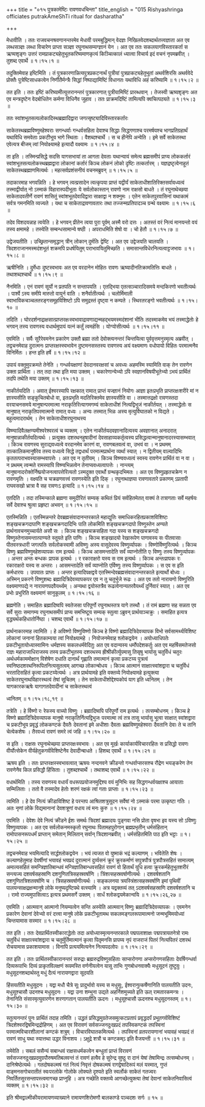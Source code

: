 +++
title = "०१५ पुत्रकामेष्टिः रावणवधचिन्ता"
title_english = "015 Rishyashringa officiates putrakAmeShTi ritual for dasharatha"

+++


मेधावीति । ततः राजवचनश्रवणानन्तरमेव मेधावी परमबुद्धिमान् वेदज्ञः
निखिलवेदशब्दार्थतत्त्वज्ञाता अत एव लब्धसञ्ज्ञः लब्धा विचारेण प्राप्ता
सञ्ज्ञा रघुनाथसम्यग्ज्ञानं येन । अत एव ततः सकलयागविस्तारकर्ता स
ऋष्यशृङ्गः उत्तरं रामप्राकट्यहेतुभूतकरिष्यमाणकृत्यं किञ्चित्कालं
ध्यात्वा विचार्य इदं वचनं नृपमब्रवीत् । तुशब्द एवार्थे  ॥  १।१५।१  ॥   

  

तदुक्तिमेवाह इष्टिमिति । तं पुत्रकारणान्नित्यपुत्रप्रकटनार्थं पुत्रीयां
पुत्रप्राकट्यहेतुभूतां अथर्वशिरसि अथर्ववेदे प्रोक्तैः
पुत्रेष्टिसाधकत्वेन निर्णीतैर्मन्त्रैः सिद्धां निष्पाद्यामिष्टिं विधानतः
यथाविधि अहं करिष्यामि  ॥  १।१५।२  ॥   

  

तत इति । ततः इष्टिं करिष्यामीत्युत्तरानन्तरं पुत्रकारणात्
पुत्रीयामिष्टिं प्रारब्धवान् । तेजस्वी ऋष्यशृङ्गः अत एव मन्त्रदृष्टेन
वेदबोधितेन कर्मणा विधिनैव जुहाव । ततः प्राक्रमदिष्टिं तामित्यपि
क्वचित्पठ्यते  ॥  १।१५।३  ॥   

  

ततः स्वांशभूतसत्यलोकादिस्थब्रह्मादिद्वारा जगत्सृष्ट्यादिविस्तारकर्तारः  

साकेतस्थब्रह्मविष्णुमहेश्वराः सगन्धर्वाः गन्धर्वसहिता देवाश्च सिद्धाः
सिद्धगणाश्च परमर्षयश्च भागप्रतिग्रहार्थं यथाविधि समवेताः प्रकटीभूय भागे
स्थिताः । वैशब्दश्चार्थे । स च हीनेपि अन्वेति । इमे सर्वे साकेतस्था
एवेत्यत्र बीजम् त्वां नियोक्ष्यामहे इत्यादौ वक्ष्यामः  ॥  १।१५।४  ॥   

  

ता इति । तस्मिन्प्रसिद्धे सदसि यागसभायां ता आगता देवताः यथान्यायं समेत्य
ब्रह्मसमीपं प्राप्य लोककर्तारं स्वांशभूतसत्यलोकस्थब्रह्मद्वारा लोकानां
कर्तारं किञ्च लोकनं लोको दृष्टिः तत्कर्तारम् । यज्ञद्रष्टृत्वेनाहूतं
साकेतस्थब्रह्माणमित्यर्थः । महत्सर्वप्रशंसनीयं वचनमब्रुवन्  ॥  १।१५।५
 ॥   

  

तदाकारमाह भगवन्निति । हे भगवन् त्वत्प्रसादेन त्वत्कृपया प्राप्तं
यद्वीर्यं साकेताधीशातिरिक्तसर्वावध्यत्वं तस्माद्वीर्यात् नो ऽस्माकं
विहारास्पदीभूताः ये सर्वलोकास्तान् रावणो नाम राक्षसो बाधते । तं
रघुनाथेच्छया साकेतादवतीर्णे रावणं शासितुं स्वांशभूतदेवादिद्वारा
साक्षाद्वा न शक्नुमः । एतेन साकेतपुरवासिनां यथाकामं सर्वत्र गमनमिति
व्यज्यते । यथा च साकेताद्रावणावतारः तथा तज्जन्मप्रतिपादञ्च ग्रन्थे
वक्ष्यामः  ॥  १।१५।६  ॥   

  

तदेव विशदयन्नाह त्वयेति । हे भगवन् प्रीतेन त्वया पुरा पूर्वम् अस्मै वरो
दत्तः । अतस्तं वरं नित्यं मानयन्तो वयं तस्य क्षमामहे । तस्येति
सम्बन्धसामान्ये षष्ठी । अपराधमिति शेषो वा । चो हेतौ  ॥  १।१५।७  ॥   

  

उद्वेजयतीति । उच्छ्रितान्समृद्धान् त्रीन् लोकान् दुर्मतिः द्वेष्टि । अत
एव उद्वेजयति चालयति । त्रिदशराजानमस्मदंशभूतं शक्रमपि प्रधर्षयितुम्
पराभावयितुमिच्छति । समासान्तविधेरनित्यत्वाट्टजभावः  ॥  १।१५।८  ॥   

  

ऋषीनिति । दुर्मेधाः दुष्टस्वभावः अत एव वरदानेन मोहितः रावणः
ऋष्यादीनतिक्रामतित्तिः बाधते । तथाशब्दश्चार्थे  ॥  १।१५।९  ॥   

  

नैनमिति । एनं रावणं सूर्यो न प्रतपति न सन्तापयति । एतद्भिया
एतत्सञ्चारादिसमये मन्दकिरणो भवतीत्यर्थः । पार्श्वे ऽस्य समीपे मारुतो
वायुर्न वाति । शनैर्वातीत्यर्थः । चलोर्मिमाली
स्वाभाविकचञ्चलतरङ्गसमूहविशिष्टो ऽपि समुद्रस्तं दृष्ट्वा न कम्पते ।
स्थिरतरङ्गो भवतीत्यर्थः  ॥  १।१५।१०  ॥   

  

तदिति ।
घोरदर्शनाद्राक्षसात्प्राप्तरक्षःस्वभावाद्रावणाद्यन्महद्भयमस्मदंशानां
भीतिः तदस्माकमेव भयं तस्माद्धेतोः हे भगवन् तस्य रावणस्य वधार्थमुपायं
यत्नं कर्तुं त्वमर्हसि । योग्योसीत्यर्थः  ॥  १।१५।११  ॥   

  

एवमिति । सर्वैः सुरैरेवमनेन प्रकारेण उक्तौ ब्रह्मा ततो देवोक्त्यनन्तरं
चिन्तयित्वा पूर्ववृत्तमनुस्मृत्य अब्रवीत् । तद्वचनमेवाह दुरात्मनः
प्राप्तरक्षस्स्वभावेन दुष्टमनसस्तस्य रावणस्य अयं वक्ष्यमाणः वधोपायो
विहितः परमात्मनैव विनिर्मितः । हन्त इति हर्षे  ॥  १।१५।१२  ॥   

  

उपायं वक्तुमुपक्रमते तेनेति । गन्धर्वयक्षाणां देवदानवरक्षसां च अवध्यः
अहमस्मि स्यामिति वाक् तेन रावणेन उक्ता प्रार्थिता । तत् तदा तथा इति मया
उक्तम् । चकारेणान्येभ्यो ऽपि स्वज्ञानविषयीभूतेभ्यो ऽभयं प्रार्थितं तदपि
तथेति मया उक्तम्  ॥  १।१५।१३  ॥   

  

नाकीर्तयदिति । अवात् ईश्वरस्यापि रक्षकात् रामात् प्राप्तं यज्ज्ञानं
नियोगः आज्ञा इतःप्रभृति प्राप्तरक्षःशरीरे मां न ज्ञास्यसीति सङ्कुचितबोधो
वा, इतःप्रभृति मदतिरिक्तमेव ज्ञास्यसीति वा । तस्मात्तद्रक्षो रावणस्तदा
वरयाचनसमये मानुषान्परमात्मा नराकृतिरित्यागमगम्यं साकेताधीशं
नित्यद्विभुजं नाकीर्तयत् । तस्माद्धेतोः स मानुषात् नराकृतिपरमात्मनो
रामात् वध्यः । अन्यः तस्मात् भिन्नः अस्य मृत्युर्विघातको न विद्यते ।
बहुत्वमादरार्थम् । तेन साकेताधीशरघुनाथस्य  

विष्ण्वादिवैलक्षण्यमीश्वरेश्वरत्वं च व्यक्तम् । एतेन
नाकीर्तयदवज्ञानादित्यस्य अवज्ञानात् अनादरात् मानुषान्नाकीर्तयदित्यर्थः ।
प्रत्युक्तः दशरथनहुषादीनां देवसाहाय्यकर्तृत्वस्य
प्रसिद्धत्वान्मानुषानादरस्यासम्भवात् । किञ्च रावणस्य सुराद्यवध्यत्वे
वरदानमेव कारणं वा, रावणबलवत्वं वा, उभयं वा । न प्रथमम्
तात्कालिकमानुषैरेव तस्य वध्यत्वे सिद्धे तद्वधार्थं परमात्मप्रार्थना
व्यर्था स्यात् । न द्वितीयम् वाल्यादिभिः कृततत्पराभवस्यासम्भवापत्तेः ।
अत एव न तृतीयम् । किञ्च विष्ण्ववध्यत्वं स्वस्य रावणेन प्रार्थितं वा न वा
। न प्रथमम् त्वन्मते रामस्यापि विष्ण्वभिन्नत्वेन तेनाप्यवध्यत्वापत्तेः ।
नान्त्यम् मानुषानादरोक्तेर्निष्प्रयोजनत्वापत्तेरित्यतो ऽस्मदुक्त एवार्थो
ग्रन्थकृदभिमतः । अत एव विष्णुप्रहृतचक्रेण न रावणमृतिः । वक्ष्यति च
चक्रव्रणवत्त्वं रावणस्येति इति दिक् । रघुनाथाज्ञया रावणावतारे प्रकाणम्
ऽप्रतापी राघवसखो भ्रात्रा वै सह रावणःऽ इत्यादि  ॥  १।१५।१४  ॥   

  

एतदिति । तदा तस्मिन्काले ब्रह्मणा समुदीरितं सम्यक् कथितं प्रियं
सर्वहितमेतत् वाक्यं ते तत्रागताः सर्वे महर्षयः सर्वे देवाश्च श्रुत्वा
प्रहृष्टा अभवन्  ॥  १।१५।१५  ॥   

  

एतस्मिन्निति । एतस्मिन्नन्तरे देवब्रह्मसंवादानन्तरकाले महाद्युतिः
समाधिकरहितप्रकाशविशिष्टः शङ्खचक्रगदापाणि शङ्खचक्रगदादिभिः पाति लोकमिति
शङ्खचक्रगदापो विष्णुस्तेन अण्यते प्रार्थनावचनमुच्चार्यते असौ सः । किञ्च
शङ्खचक्रसहिता गदा यस्य स शङ्खचक्रगदो विष्णुस्तेनासमन्तात्पाण्यते स्तूयते
इति पाणिः । किञ्च शङ्खादयो रेखारूपेण पाणावस्य सः पीतवासाः पीतवस्त्रधारी
जगत्पतिः सर्वलोकस्वामी अविष्णुः अस्य वासुदेवस्य विष्णुर्व्यापकः ।
विष्णोर्विष्णुरित्यर्थः । किञ्च विष्णुः ब्रह्मविष्णुमहेशव्यापकः राम
इत्यर्थः । किञ्च आसमन्तादेति सर्वं व्याप्नोतीति एः विष्णुः तस्य
विष्णुर्व्यापकः । अन्तर अन्तः बन्धकः प्रापक इत्यर्थः । र रकाराक्षरो यस्य
स राम इत्यर्थः । किञ्च अन्तःप्रापकः रः रकाराक्षरो यस्य स अन्तरः ।
आसमन्तादेति सर्वं व्याप्नोति एर्विष्णुः तस्य विष्णुर्व्यापकः । स एव स
इति कर्मधारयः । उपयातः प्राप्तः । अन्तर इत्यादिपक्षद्वये
एतस्मिन्देवब्रह्मसंवादानन्तरकाले इत्यार्थो बोध्यः । अस्मिन् प्रकरणे
विष्णुशब्दः ब्रह्मादित्रिदेवव्यापकपर एव न तु चतुर्भुजे रूढः । अत एव ततो
नारायणो विष्णुरिति वक्ष्यमाणपद्ये न नारायणपदवैयर्थ्यम् । अन्यथा
द्वयोस्तत्रैव रूढत्वेनान्यतरवैयर्थ्यं दुर्निवारं स्यात् । अत एव प्रभोः
प्रभुरिति वक्ष्यमाणं सानुकूलम्  ॥  १।१५।१६  ॥   

  

ब्रह्मणेति । समाहितः ब्रह्मादिष्वपि स्वतेजसा परिपूर्णो रघुनाथस्तत्र यागे
तस्थौ । तं रामं ब्रह्मणा सह सन्नता एव सर्वे सुराः समागम्य रघुनाथसमीपं
प्राप्य समभिष्टूय सम्यक् स्तुत्वा ऽब्रुवन् प्रार्थयाञ्चक्रुः । समाहित
इत्यत्र वृद्ध्यर्थकहिधातोर्निष्ठा । चशब्द एवार्थे  ॥  १।१५।१७  ॥   

  

प्रार्थनाकारमाह त्वामिति । हे अविष्णो विष्णुविष्णो किञ्च हे विष्णो
ब्रह्मादित्रिदेवव्यापक विभो सर्वसामर्थ्यविशिष्ट लोकानां जनानां
हितकाम्यया त्वां नियोक्ष्यामहे । नियोजनमेवाह श्लोकद्वयेन । अयोध्याधिपतेः
प्रकटीभूतायोध्यास्वामिनः धर्मज्ञस्य सकलधर्मवेदितुः अत एव वदान्यस्य
धर्मोपदेशकर्तुः अत एव महर्षिसमतेजसो राज्ञः महाराजाधिराजस्य तस्य
प्रकटीभूतस्य दशरथस्य ह्रीश्रीकीर्त्युपमासु तिसृषु भार्यासु चतुर्विधं
चतुरः अर्थधर्मकाममोक्षान् विशेषेण दधाति दानार्थं गृह्णाति तमात्मानं
कृत्वा प्रकटय्य पुत्रत्वं स्वनिष्ठदशरथनिरूपितनित्यसुतत्वम् आगच्छ
लोकान्बोधय । किञ्च आत्मानं साक्षात्स्वांशद्वारा च चतुर्विधं भरतादिसहितं
कृत्वा प्रकटय्येत्यर्थः । अत्र प्रार्थयामहे इति वक्तव्ये नियोक्ष्यामहे
इत्युक्त्या साकेतरघुनाथविहारस्थत्वं तेषां सूचितम् । तेन
साकेताधीशोद्देश्यकोयं याग इति ध्वनितम् । तेन यागकारकऋषेः यागागतदेवादीनां
च साकेतस्थत्वं  

ध्वनितम्  ॥  १।१५।१८,१९  ॥   

  

तत्रेति । हे र्विष्णो रः रेफस्य वाच्यो विष्णुः । ब्रह्मादिष्वपि
परिपूर्णो राम इत्यर्थः । तत्सम्बोधनम् । किञ्च हे विष्णो
ब्रह्मादित्रिदेवव्यापक मानुषो नराकृतिर्नित्यद्विभुजः परमात्मा त्वं तत्र
तासु भार्यासु भूत्वा साक्षात् स्वांशद्वारा च प्रकटीभूय प्रवृद्धं
लोककण्टकं दैवतैः देवतानां इमे अधीशाः दैवताः ब्रह्मविष्णुमहेश्वराः
दैवतानि देवाः ते च तानि चेत्येकशेषः । तैरवध्यं रावणं समरे त्वं जहि  ॥ 
१।१५।२०  ॥   

  

स इति । राक्षसः रघुनाथेच्छया प्राप्तरक्षःस्वभावः । अत एव मूर्खः
कार्याकार्यविचाररहितः स प्रसिद्धो रावणः वीर्योत्सेकेन
वीर्यहेतुकगर्वविशिष्टेनैव देवादीन्बाधते । हिशब्द एवार्थे  ॥  १।१५।२१  ॥   

  

ऋषय इति । ततः प्राप्तरक्षस्स्वभावत्वात् ऋषयः नन्दनवने क्रीडन्तो
गन्धर्वाप्सरसश्च रौद्रेण भयङ्करेण तेन रावणेनैव किल प्रसिद्धौ हिंसिताः ।
तुशब्दश्चार्थे । तथाशब्द एवार्थे  ॥  १।१५।२२  ॥   

  

वधार्थमिति । तस्य रावणस्य वधार्यं वधरूपप्रयोजनमुद्दिश्य वयं मुनिभिः सह
सिद्धगन्धर्वयक्षाश्च आयाताः सम्मिलिताः । ततो वै तस्मादेव हेतोः शरणं
रक्षकं त्वां गताः प्राप्ताः  ॥  १।१५।२३  ॥   

  

त्वमिति । हे देव नित्यं क्रीडाविशिष्ट हे परन्तप आश्रितशत्रुसूदन सर्वेषां
नो ऽस्माकं परमा उत्कृष्टा गतिः । अतः नृणां लोके विद्यमानानां देवशत्रूणां
वधाय त्वं मनः कुरु  ॥  १।१५।२४  ॥   

  

एवमिति । देवेशः देवे नित्यं क्रीडने ईशः समर्थः त्रिदशां ब्रह्मादयः
पुङ्गवा नसि प्रोता वृषभा इव यस्य सो ऽविष्णुः विष्णुव्यापकः । अत एव
सर्वलोकनमस्कृतो रघुनाथः पितामहपुरोगान् ब्रह्मप्रभृतीन् धर्मसंहितान्
रामोपासनरूपधर्मं प्राप्तान् समेतान् मिलितान् सर्वान् त्रिदशानब्रवीत् ।
धर्मसंहितमिति पाठ इति भट्टाः  ॥  १।१५।२५  ॥   

  

तद्वचनमेवाह भयमित्यादि सार्द्धश्लोकद्वयेन । भयं त्यजत वो युष्माकं भद्रं
कल्याणम् । भवितेति शेषः । कल्याणहेतुमाह देवर्षीणां भयावहं भयप्रदं
दुरात्मानं दुर्व्यसनं क्रूरं क्रूरकर्माणं सपुत्रपौत्रं पुत्रपौत्रसहितं
सामात्यम् अमात्यसहितं समन्त्रिज्ञातिबान्धवं मन्त्रिज्ञातिबान्धवसहितं
रावणं वो हितार्थं युधि हत्वा क्रूरकर्महेतुभूतशरीरं सन्त्यज्य
दशवर्षसहस्राणि दशगुणितत्रिसहस्रवर्षाणि । त्रिंशत्सहस्रवर्षाणीत्यर्थः ।
दशवर्षशतानि दशगुणितत्रिशतवर्षाणि च । त्रिसहस्रवर्षाणीत्यर्थः । सङ्कलनया
त्रयस्त्रिंशत्सहस्रवर्षाणि इमां पृथिवीं पालयन्साक्षद्रक्षन्मानुषे लोके
मनुष्यदृष्टिपथे वत्स्यामि । अत्र यद्वक्तव्यं तत् ऽदशवर्षसहस्राणि
दशवर्षशतानि च । रामो राज्यमुपासित्वाऽ इत्यत्र प्रथमसर्गे उक्तम् । सार्धं
श्लोकद्वयमेकान्वयि  ॥  १।१५।२६,२७  ॥   

  

एवमिति । आत्मवान् आत्मानो नियम्यत्वेन सन्ति अस्येति आत्मवान् विष्णुः
ब्रह्मादित्रिदेवव्यापकः । एवमनेन प्रकारेण देवानां देवेभ्यो वरं दत्त्वा
मानुषे लोके प्रकटीभूतामथ सकलमङ्गलरूपामात्मनो जन्मभूमिमयोध्यां चिन्तयामास
सस्मार  ॥  १।१५।२८  ॥   

  

तत इति । ततः देवप्रार्थितस्वीकाराद्धेतोः तदा अयोध्यास्मृत्यनन्तरकाले
पद्मपलाशाक्षः पद्मपत्रायतनेत्रो रामः चतुर्विधं साक्षात्स्वांशद्वारा च
चतुर्मूर्तिमात्मानं कृत्वा पितृमनसि प्रापय्य नृपं राजराजं पितरं
नित्यपितरं दशरथं रोचयामास प्रकाशयामास । विनापि प्रत्ययमित्यनेन
नित्यपदलोपः  ॥  १।१५।२९  ॥   

  

तत इति । ततः प्रार्थितस्वीकारानन्तरं सरुद्राः ब्रह्मरुद्रविष्णुसहिताः
साप्सरोगणा अप्सरोगणसहिताः देवर्षिगन्धर्वा दिव्यरूपाभिः दिव्यं
प्राकृतविलक्षणं रूपमस्ति वर्णनीयत्वेन यासु ताभिः गुणबोधनवाक्यैः मधुसूदनं
तुष्टुवुः । मधुसूदनशब्दार्थस्तु मधुं दैत्यं नारायणद्वारा सूदयति  

हिंसयतीति मधुसूदनः । यद्वा मधौ चैत्रे सूः प्रादुर्भावो यस्य स मधुसूः,
ईश्वरानुत्कर्षेणानिति पालयतीति उदनः, मधुसूश्चासौ उदनश्च मधुसूदनः । यद्वा
उना शम्भुना उद्यते अहर्निशमुच्यते इति ऊत् रामतारकमन्त्रः । तेनानिति
संसारमृत्युवारणेन शरणागतान् पालयतीति ऊदनः । मधुसूश्चासौ ऊदनश्च
मधुसूदनस्तम्  ॥  १।१५।३०  ॥   

  

स्तुत्यनन्तरं पुनः प्रार्थितं तदाह तमिति । उद्धतं
प्रसिद्धमुग्रतेजसमुत्कटप्रतापं प्रवृद्धदर्पं प्रभूतगर्वविशिष्टं
त्रिदशेश्वरद्विषमिन्द्रद्रोहिणम् । अत एव विरावणं सर्वसज्जनदुःखप्रदं
तपस्विकण्टकं तपस्विनां परमात्मविचारशीलानां कण्टकं शत्रुम् ।
विचारविघातकमित्यर्थः । तपस्विनां व्रतपरायणानां भयावहं भयप्रदं तं रावणं
साधु यथा स्यात्तथा उद्धर विनाशय । ऽक्षुद्रे शत्रौ च कण्टकम्ऽ इति
वैजयन्ती  ॥  १।१५।३१  ॥   

  

तमेवेति । सबलं ससैन्यं सबान्धवं राक्षसधर्मकत्वेन बन्धुतां प्राप्तं
विरावणं सर्वसज्जनदुःखप्रदमुग्रपौरुषमतिबलवन्तं तं रावणं हत्वैव हे
सुरेन्द्र सुष्ठु रा दानं येषां तेषामिन्द्रः तत्सम्बोधनम् ।
दानिश्रेष्ठेत्यर्थः । गतदोषकल्मषं गतं नित्यं निवृत्तं दोषकल्मषं
रागद्वेषादिरूपं मलं यस्मात्, गुप्तं वाङ्मनसगोचरातीतं स्वःपरलोके गोलोके
लोक्यते दृश्यते इति स्वर्लोकं साकेतं गतज्वरः
निवर्तितसुरसन्तापस्त्वमागच्छ प्राप्नुहि । अत्र गच्छेति वक्तव्ये
आगच्छेत्युक्त्या तेषां देवानां साकेतनिवासित्वं व्यक्तम्  ॥  १।१५।३२  ॥   

  

इति श्रीमद्वाल्मीकीयरामायणव्याख्याने रामायणशिरोमणौ बालकाण्डे पञ्चदशः
सर्गः  ॥  १५  ॥   

  

  


